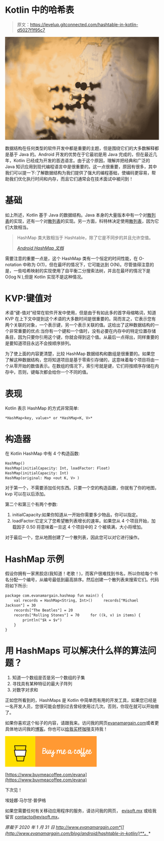 # Kotlin 中的哈希表

> 原文：<https://levelup.gitconnected.com/hashtable-in-kotlin-d5027f1f95c7>

![](img/78e6d69fe7c56ccf9ce992ef10330bac.png)

数据结构在任何类型的软件开发中都是重要的主题，但是围绕它们的大多数解释都是基于 Java 的。Android 开发的优势在于它最初是用 Java 完成的，但在最近几年，Kotlin 已经成为开发的首选语言。由于这个原因，理解并把经典和广泛的 Java 知识应用到现代编程语言中是很重要的。这一点很重要，原因有很多，其中我们可以提一下:了解数据结构为我们提供了强大的编程基础，使编码更容易，帮助我们优化执行时间和内存，而且它们通常会在技术面试中被问到！

# 基础

如上所述，Kotlin 基于 Java 的数据结构。Java 本身的大量版本中有一个对[散列表](https://developer.android.com/reference/kotlin/java/util/Hashtable)的实现，还有一个对[散列表](https://developer.android.com/reference/kotlin/java/util/HashMap)的实现。另一方面，科特林决定使用[散列表](https://kotlinlang.org/api/latest/jvm/stdlib/kotlin.collections/-hash-map/index.html)，因为它们大致相当。

> HashMap 类大致相当于 Hashtable，除了它是不同步的并且允许空值。
> 
> [*Android HashMap 文档*](https://developer.android.com/reference/kotlin/java/util/HashMap)

需要注意的重要一点是，这个 HashMap 类有一个恒定的时间性能，在 O-notation 中称为 O(1)，但在最坏的情况下，它可能达到 O(N)。尽管值得注意的是，一些哈希映射的实现使用了自平衡二分搜索法树，并且在最坏的情况下是 O(log N ),但是 Kotlin 实现不是这种情况。

# KVP:键值对

术语“键-值对”经常在软件开发中使用，但是由于有如此多的首字母缩略词，知道 KVP 在上下文中提到这个术语的大多数时间是很重要的。简而言之，它表示您有两个关联的对象，一个表示键，另一个表示关联的值。这给出了这种数据结构的一个非常重要的优点:当你有一个键和一个值时，没有必要在内存中的特定位置存储条目，因为只要你引用这个键，你就会得到这个值。从最后一点得出，同样重要的是要知道项目永远不会按顺序排列。

为了使上面的内容更清楚，比较 HashMap 数据结构和数组是很重要的。如果您了解这种数据结构，您将知道项目是基于零索引存储的，这意味着每个项目将由一个从零开始的数值表示。在数组的情况下，索引号就是键，它们将按顺序存储在内存中，否则，键每次都会给你一个不同的值。

# 表现

Kotlin 表示 HashMap 的方式非常简单:

```
*HashMap<key, value>* or *HashMap<K, V>*
```

# 构造器

在 Kotlin HashMap 中有 4 个构造函数:

```
HashMap() 
HashMap(initialCapacity: Int, loadFactor: Float) HashMap(initialCapacity: Int) 
HashMap(original: Map <out K, V> )
```

对于第一个，不需要添加任何东西。只要一个空的构造函数，你就有了你的地图，kvp 可以在以后添加。

第二个和第三个有两个参数:

1.  initialCapacity:如果你知道从一开始你需要多少物品，你可以指定。
2.  loadFactor:它定义了您希望散列表增长的速率。如果您从 4 个项目开始，加载因子 0.50 将意味着一旦这 4 个项目中的 2 个被填满，大小将增加。

对于最后一个，您从地图创建了一个散列表，因此您可以对它进行操作。

# HashMap 示例

假设你拥有一家黑胶店(我知道！老歌！)，而客户很难找到书名，所以你给每个书名分配一个编号，从编号最低到最高排序。然后创建一个散列表来搜索它们。代码将如下所示:

```
package com.evanamargain.hashmap fun main() { 
    val records = HashMap<String, Int>()     records["Michael Jackson"] = 30 
    records["The Beatles"] = 20       
    records["Rolling Stones"] = 70     for ((k, v) in items) { 
        println("$k = $v") 
    } 
}
```

# 用 HashMaps 可以解决什么样的算法问题？

1.  知道一个数组是否是另一个数组的子集
2.  寻找具有某种特征的最大子阵列
3.  对数字对求和

正如您所看到的，HashMaps 是 Kotlin 中简单而有用的开发工具，如果您已经是一名开发人员，您很可能会想到过去曾经使用过几次。否则，你现在就可以开始做了。

如果你喜欢这个帖子的内容，请跟我来。访问我的网页[evanamargain.com](http://evanamargain.com)或者更具体地访问我的[博客](http://evanamargain.com/blog)。你也可以[给我买杯咖啡](https://www.buymeacoffee.com/evana)支持我！

![](img/82745c463c9f3fc381e9a13cdee82722.png)

[https://www.buymeacoffee.com/evana](https://www.buymeacoffee.com/evana)

下次见！

埃娃娜·马尔甘·普伊格

如果您需要任何有关移动应用程序的服务，请访问我的网页， [evisoft.mx](http://evisoft.mx) 或给我留言 contacto@evisoft.mx。

*原载于 2020 年 1 月 31 日 http://www.evanamargain.com*[](http://www.evanamargain.com/blog/android/hashtable-in-kotlin/)**。**